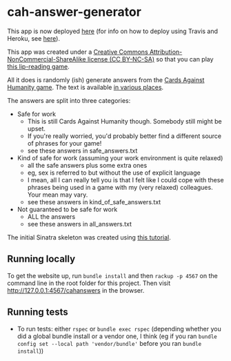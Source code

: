 # cah-answer-generator

This app is now deployed [here](https://cah-answer-generator.herokuapp.com/) (for info on how to deploy using Travis and Heroku, see [here](https://github.com/claresudbery/tic-tac-toe-kata/blob/master/README.md#deploying-to-heroku-via-travis)).

This app was created under a [Creative Commons Attribution-NonCommercial-ShareAlike license (CC BY-NC-SA)](https://creativecommons.org/licenses/by-nc/3.0/) so that you can play [this lip-reading game](https://clare-wiki.herokuapp.com/pages/think/life/Fun-Games#the-lip-reading-game).

All it does is randomly (ish) generate answers from the [Cards Against Humanity game](https://cardsagainsthumanity.com/). The text is available [in various places](https://github.com/crhallberg/json-against-humanity).

The answers are split into three categories:

- Safe for work 
	- This is still Cards Against Humanity though. Somebody still might be upset.
	- If you're really worried, you'd probably better find a different source of phrases for your game!
	- see these answers in safe_answers.txt
- Kind of safe for work (assuming your work environment is quite relaxed)
	- all the safe answers plus some extra ones
	- eg, sex is referred to but without the use of explicit language
	- I mean, all I can really tell you is that I felt like I could cope with these phrases being used in a game with my (very relaxed) colleagues. Your mean may vary.
	- see these answers in kind_of_safe_answers.txt
- Not guaranteed to be safe for work 
	- ALL the answers
	- see these answers in all_answers.txt

The initial Sinatra skeleton was created using [this tutorial](http://webapps-for-beginners.rubymonstas.org/sinatra/hello_world.html).

## Running locally

To get the website up, run `bundle install` and then `rackup -p 4567` on the command line in the root folder for this project. Then visit http://127.0.0.1:4567/cahanswers in the browser.

## Running tests

- To run tests: either `rspec` or `bundle exec rspec` (depending whether you did a global bundle install or a vendor one, I think (eg if you ran `bundle config set --local path 'vendor/bundle'` before you ran `bundle install`))


